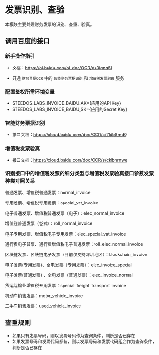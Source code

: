 <!--
 * @Author: 孙浩林 sunhaolin@steedos.com
 * @Date: 2023-10-08 16:21:56
 * @LastEditors: 孙浩林 sunhaolin@steedos.com
 * @LastEditTime: 2023-10-11 13:27:40
 * @FilePath: /steedos-ee-gitlab/steedos-packages-pm/invoice/README.md
 * @Description: 
-->
# 发票识别、查验

本模块主要处理财务发票的识别、查重、验真。

## 调用百度的接口

### 新手操作指引

- 文档：https://ai.baidu.com/ai-doc/OCR/dk3iqnq51

- 开通 `财务票据OCR` 中的 `智能财务票据识别` 和 `增值税发票验真` 服务

### 配置鉴权所需环境变量

- STEEDOS_LABS_INVOICE_BAIDU_AK={应用的API Key}
- STEEDOS_LABS_INVOICE_BAIDU_SK={应用的Secret Key}

### 智能财务票据识别 

- 接口文档：https://cloud.baidu.com/doc/OCR/s/7ktb8md0j

### 增值税发票验真

- 接口文档：https://cloud.baidu.com/doc/OCR/s/cklbnrnwe

### 识别接口中的增值税发票的细分类型与增值税发票验真接口参数发票种类对照关系

普通发票、增值税普通发票：normal_invoice

专用发票、增值税专用发票：special_vat_invoice

电子普通发票、增值税普通发票（电子）：elec_normal_invoice

增值税普通发票（卷式）：roll_normal_invoice

电子专用发票、增值税电子专用发票：elec_special_vat_invoice

通行费电子普票、通行费增值税电子普通发票：toll_elec_normal_invoice

区块链发票、区块链电子发票（目前仅支持深圳地区）：blockchain_invoice

电子发票(专用发票)、全电发票（专用发票）：elec_invoice_special

电子发票(普通发票) 、全电发票（普通发票）：elec_invoice_normal

货运运输业增值税专用发票：special_freight_transport_invoice

机动车销售发票：motor_vehicle_invoice

二手车销售发票：used_vehicle_invoice

## 查重规则

- 如果只有发票号码，则以发票号码作为查询条件，判断是否已存在
- 如果发票号码和发票代码都有，则以发票号码和发票代码组合作为查询条件，判断是否已存在
